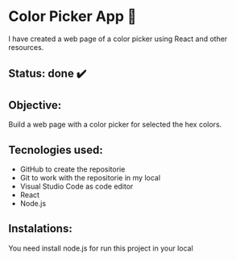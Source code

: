 # Color Picker App 🎨
I have created a web page of a color picker using React and other resources.

## Status: done ✔️

## Objective:
Build a web page with a color picker for selected the hex colors.

## Tecnologies used:
- GitHub to create the repositorie 
- Git to work with the repositorie in my local
- Visual Studio Code as code editor
- React
- Node.js


## Instalations:

You need install node.js for run this project in your local
